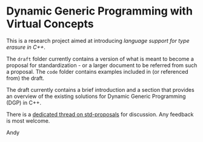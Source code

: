 Dynamic Generic Programming with Virtual Concepts
================

This is a research project aimed at introducing _language support for type erasure in C++_.

The `draft` folder currently contains a version of what is meant to become a proposal for standardization - or a larger document to be referred from such a proposal. The `code` folder contains examples included in (or referenced from) the draft.

The draft currently contains a brief introduction and a section that provides an overview of the existing solutions for Dynamic Generic Programming (DGP) in C++.

There is a [dedicated thread on std-proposals](https://groups.google.com/a/isocpp.org/forum/#!topic/std-proposals/4gEt2OBbSQM.) for discussion. Any feedback is most welcome.

Andy
